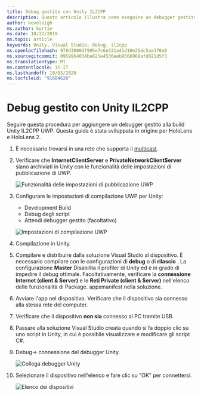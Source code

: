 ```yaml
---
title: Debug gestito con Unity IL2CPP
description: Questo articolo illustra come eseguire un debugger gestito nel progetto Unity IL2CPP UWP.
author: keveleigh
ms.author: kurtie
ms.date: 10/22/2019
ms.topic: article
keywords: Unity, Visual Studio, debug, il2cpp
ms.openlocfilehash: 970d3000df995e7c6e331a41d10e25dc5aa370a8
ms.sourcegitcommit: 09599b4034be825e4536eeb9566968afd021d5f3
ms.translationtype: MT
ms.contentlocale: it-IT
ms.lasthandoff: 10/03/2020
ms.locfileid: "91684620"
---
```

# <a name="managed-debugging-with-unity-il2cpp"></a>Debug gestito con Unity IL2CPP

Seguire questa procedura per aggiungere un debugger gestito alla build Unity IL2CPP UWP. Questa guida è stata sviluppata in origine per HoloLens e HoloLens 2.

1. È necessario trovarsi in una rete che supporta il [multicast](https://en.wikipedia.org/wiki/Multicast).
1. Verificare che **InternetClientServer** e **PrivateNetworkClientServer** siano archiviati in Unity con le funzionalità delle impostazioni di pubblicazione di UWP.

    ![Funzionalità delle impostazioni di pubblicazione UWP](images/il2cpp-debugging-capabilities.png)

1. Configurare le impostazioni di compilazione UWP per Unity:
    - Development Build
    - Debug degli script
    - Attendi debugger gestito (facoltativo)

    ![Impostazioni di compilazione UWP](images/il2cpp-debugging-build.png)

1. Compilazione in Unity.
1. Compilare e distribuire dalla soluzione Visual Studio al dispositivo. È necessario compilare con le configurazioni di **debug** o di **rilascio** . La configurazione **Master** Disabilita il profiler di Unity ed è in grado di impedire il debug ottimale. Facoltativamente, verificare la **connessione Internet (client & Server)** e le **Reti Private (client & Server)** nell'elenco delle funzionalità di Package. appxmanifest nella soluzione.
1. Avviare l'app nel dispositivo. Verificare che il dispositivo sia connesso alla stessa rete del computer.
1. Verificare che il dispositivo **non sia** connesso al PC tramite USB.
1. Passare alla soluzione Visual Studio creata quando si fa doppio clic su uno script in Unity, in cui è possibile visualizzare e modificare gli script C#.
1. Debug-> connessione del debugger Unity.

    ![Collega debugger Unity](images/il2cpp-debugging-attach.png)

1. Selezionare il dispositivo nell'elenco e fare clic su "OK" per connettersi.

    ![Elenco dei dispositivi](images/il2cpp-debugging-machines.png)
